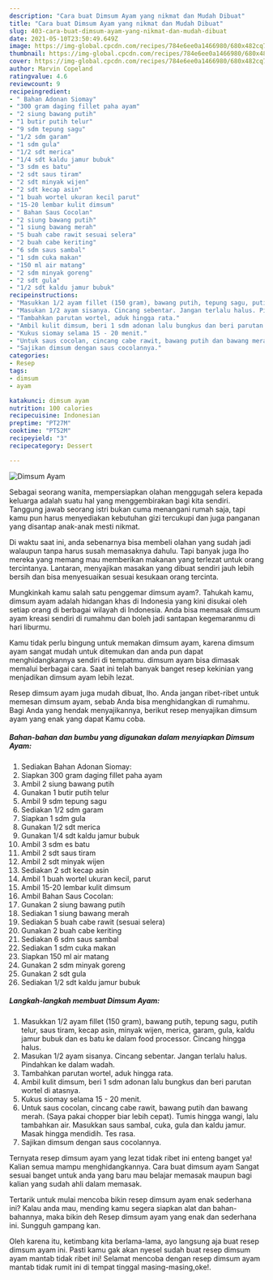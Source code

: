 ```yaml
---
description: "Cara buat Dimsum Ayam yang nikmat dan Mudah Dibuat"
title: "Cara buat Dimsum Ayam yang nikmat dan Mudah Dibuat"
slug: 403-cara-buat-dimsum-ayam-yang-nikmat-dan-mudah-dibuat
date: 2021-05-10T23:50:49.649Z
image: https://img-global.cpcdn.com/recipes/784e6ee0a1466980/680x482cq70/dimsum-ayam-foto-resep-utama.jpg
thumbnail: https://img-global.cpcdn.com/recipes/784e6ee0a1466980/680x482cq70/dimsum-ayam-foto-resep-utama.jpg
cover: https://img-global.cpcdn.com/recipes/784e6ee0a1466980/680x482cq70/dimsum-ayam-foto-resep-utama.jpg
author: Marvin Copeland
ratingvalue: 4.6
reviewcount: 9
recipeingredient:
- " Bahan Adonan Siomay"
- "300 gram daging fillet paha ayam"
- "2 siung bawang putih"
- "1 butir putih telur"
- "9 sdm tepung sagu"
- "1/2 sdm garam"
- "1 sdm gula"
- "1/2 sdt merica"
- "1/4 sdt kaldu jamur bubuk"
- "3 sdm es batu"
- "2 sdt saus tiram"
- "2 sdt minyak wijen"
- "2 sdt kecap asin"
- "1 buah wortel ukuran kecil parut"
- "15-20 lembar kulit dimsum"
- " Bahan Saus Cocolan"
- "2 siung bawang putih"
- "1 siung bawang merah"
- "5 buah cabe rawit sesuai selera"
- "2 buah cabe keriting"
- "6 sdm saus sambal"
- "1 sdm cuka makan"
- "150 ml air matang"
- "2 sdm minyak goreng"
- "2 sdt gula"
- "1/2 sdt kaldu jamur bubuk"
recipeinstructions:
- "Masukkan 1/2 ayam fillet (150 gram), bawang putih, tepung sagu, putih telur, saus tiram, kecap asin, minyak wijen, merica, garam, gula, kaldu jamur bubuk dan es batu ke dalam food processor. Cincang hingga halus."
- "Masukan 1/2 ayam sisanya. Cincang sebentar. Jangan terlalu halus. Pindahkan ke dalam wadah."
- "Tambahkan parutan wortel, aduk hingga rata."
- "Ambil kulit dimsum, beri 1 sdm adonan lalu bungkus dan beri parutan wortel di atasnya."
- "Kukus siomay selama 15 - 20 menit."
- "Untuk saus cocolan, cincang cabe rawit, bawang putih dan bawang merah. (Saya pakai chopper biar lebih cepat). Tumis hingga wangi, lalu tambahkan air. Masukkan saus sambal, cuka, gula dan kaldu jamur. Masak hingga mendidih. Tes rasa."
- "Sajikan dimsum dengan saus cocolannya."
categories:
- Resep
tags:
- dimsum
- ayam

katakunci: dimsum ayam 
nutrition: 100 calories
recipecuisine: Indonesian
preptime: "PT27M"
cooktime: "PT52M"
recipeyield: "3"
recipecategory: Dessert

---
```



![Dimsum Ayam](https://img-global.cpcdn.com/recipes/784e6ee0a1466980/680x482cq70/dimsum-ayam-foto-resep-utama.jpg)

Sebagai seorang wanita, mempersiapkan olahan menggugah selera kepada keluarga adalah suatu hal yang menggembirakan bagi kita sendiri. Tanggung jawab seorang istri bukan cuma menangani rumah saja, tapi kamu pun harus menyediakan kebutuhan gizi tercukupi dan juga panganan yang disantap anak-anak mesti nikmat.

Di waktu  saat ini, anda sebenarnya bisa membeli olahan yang sudah jadi walaupun tanpa harus susah memasaknya dahulu. Tapi banyak juga lho mereka yang memang mau memberikan makanan yang terlezat untuk orang tercintanya. Lantaran, menyajikan masakan yang dibuat sendiri jauh lebih bersih dan bisa menyesuaikan sesuai kesukaan orang tercinta. 



Mungkinkah kamu salah satu penggemar dimsum ayam?. Tahukah kamu, dimsum ayam adalah hidangan khas di Indonesia yang kini disukai oleh setiap orang di berbagai wilayah di Indonesia. Anda bisa memasak dimsum ayam kreasi sendiri di rumahmu dan boleh jadi santapan kegemaranmu di hari liburmu.

Kamu tidak perlu bingung untuk memakan dimsum ayam, karena dimsum ayam sangat mudah untuk ditemukan dan anda pun dapat menghidangkannya sendiri di tempatmu. dimsum ayam bisa dimasak memalui berbagai cara. Saat ini telah banyak banget resep kekinian yang menjadikan dimsum ayam lebih lezat.

Resep dimsum ayam juga mudah dibuat, lho. Anda jangan ribet-ribet untuk memesan dimsum ayam, sebab Anda bisa menghidangkan di rumahmu. Bagi Anda yang hendak menyajikannya, berikut resep menyajikan dimsum ayam yang enak yang dapat Kamu coba.

<!--inarticleads1-->

##### Bahan-bahan dan bumbu yang digunakan dalam menyiapkan Dimsum Ayam:

1. Sediakan  Bahan Adonan Siomay:
1. Siapkan 300 gram daging fillet paha ayam
1. Ambil 2 siung bawang putih
1. Gunakan 1 butir putih telur
1. Ambil 9 sdm tepung sagu
1. Sediakan 1/2 sdm garam
1. Siapkan 1 sdm gula
1. Gunakan 1/2 sdt merica
1. Gunakan 1/4 sdt kaldu jamur bubuk
1. Ambil 3 sdm es batu
1. Ambil 2 sdt saus tiram
1. Ambil 2 sdt minyak wijen
1. Sediakan 2 sdt kecap asin
1. Ambil 1 buah wortel ukuran kecil, parut
1. Ambil 15-20 lembar kulit dimsum
1. Ambil  Bahan Saus Cocolan:
1. Gunakan 2 siung bawang putih
1. Sediakan 1 siung bawang merah
1. Sediakan 5 buah cabe rawit (sesuai selera)
1. Gunakan 2 buah cabe keriting
1. Sediakan 6 sdm saus sambal
1. Sediakan 1 sdm cuka makan
1. Siapkan 150 ml air matang
1. Gunakan 2 sdm minyak goreng
1. Gunakan 2 sdt gula
1. Sediakan 1/2 sdt kaldu jamur bubuk




<!--inarticleads2-->

##### Langkah-langkah membuat Dimsum Ayam:

1. Masukkan 1/2 ayam fillet (150 gram), bawang putih, tepung sagu, putih telur, saus tiram, kecap asin, minyak wijen, merica, garam, gula, kaldu jamur bubuk dan es batu ke dalam food processor. Cincang hingga halus.
1. Masukan 1/2 ayam sisanya. Cincang sebentar. Jangan terlalu halus. Pindahkan ke dalam wadah.
1. Tambahkan parutan wortel, aduk hingga rata.
1. Ambil kulit dimsum, beri 1 sdm adonan lalu bungkus dan beri parutan wortel di atasnya.
1. Kukus siomay selama 15 - 20 menit.
1. Untuk saus cocolan, cincang cabe rawit, bawang putih dan bawang merah. (Saya pakai chopper biar lebih cepat). Tumis hingga wangi, lalu tambahkan air. Masukkan saus sambal, cuka, gula dan kaldu jamur. Masak hingga mendidih. Tes rasa.
1. Sajikan dimsum dengan saus cocolannya.




Ternyata resep dimsum ayam yang lezat tidak ribet ini enteng banget ya! Kalian semua mampu menghidangkannya. Cara buat dimsum ayam Sangat sesuai banget untuk anda yang baru mau belajar memasak maupun bagi kalian yang sudah ahli dalam memasak.

Tertarik untuk mulai mencoba bikin resep dimsum ayam enak sederhana ini? Kalau anda mau, mending kamu segera siapkan alat dan bahan-bahannya, maka bikin deh Resep dimsum ayam yang enak dan sederhana ini. Sungguh gampang kan. 

Oleh karena itu, ketimbang kita berlama-lama, ayo langsung aja buat resep dimsum ayam ini. Pasti kamu gak akan nyesel sudah buat resep dimsum ayam mantab tidak ribet ini! Selamat mencoba dengan resep dimsum ayam mantab tidak rumit ini di tempat tinggal masing-masing,oke!.

